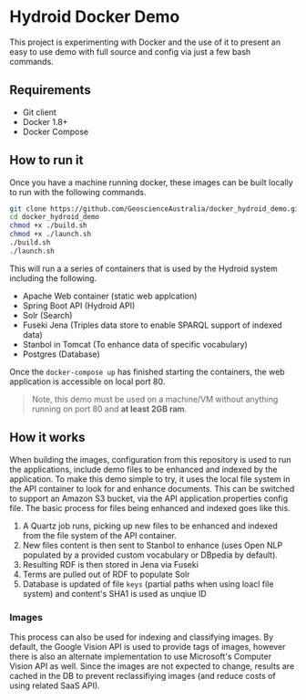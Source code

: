 # Hydroid Docker Demo
This project is experimenting with Docker and the use of it to present an easy to use demo with full source and config via just a few bash commands.

## Requirements

- Git client
- Docker 1.8+
- Docker Compose

## How to run it
Once you have a machine running docker, these images can be built locally to run with the following commands.

``` bash
git clone https://github.com/GeoscienceAustralia/docker_hydroid_demo.git
cd docker_hydroid_demo
chmod +x ./build.sh
chmod +x ./launch.sh
./build.sh
./launch.sh
```

This will run a a series of containers that is used by the Hydroid system including the following.

- Apache Web container (static web applcation)
- Spring Boot API (Hydroid API)
- Solr (Search)
- Fuseki Jena (Triples data store to enable SPARQL support of indexed data)
- Stanbol in Tomcat (To enhance data of specific vocabulary)
- Postgres (Database)

Once the `docker-compose up` has finished starting the containers, the web application is accessible on local port 80.
> Note, this demo must be used on a machine/VM without anything running on port 80 and **at least 2GB ram**. 

## How it works
When building the images, configuration from this repository is used to run the applications, include demo files to be enhanced and indexed by the application. To make this demo simple to try, it uses the local file system in the API container to look for and enhance documents. This can be switched to support an Amazon S3 bucket, via the API application.properties config file. The basic process for files being enhanced and indexed goes like this.

1. A Quartz job runs, picking up new files to be enhanced and indexed from the file system of the API container.
2. New files content is then sent to Stanbol to enhance (uses Open NLP populated by a provided custom vocabulary or DBpedia by default).
3. Resulting RDF is then stored in Jena via Fuseki
4. Terms are pulled out of RDF to populate Solr
5. Database is updated of file `keys` (partial paths when using loacl file system) and content's SHA1 is used as unqiue ID

### Images
This process can also be used for indexing and classifying images. By default, the Google Vision API is used to provide tags of images, however there is also an alternate implementation to use Microsoft's Computer Vision API as well. Since the images are not expected to change, results are cached in the DB to prevent reclassifiying images (and reduce costs of using related SaaS API).
